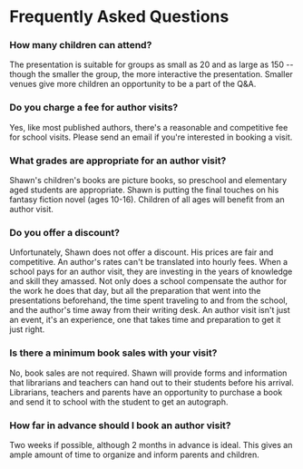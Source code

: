 # Frequently Asked Questions 

### How many children can attend?
The presentation is suitable for groups as small as 20 and as large as 150 -- though the smaller the group, the more interactive the presentation. Smaller venues give more children an opportunity to be a part of the Q&A.

### Do you charge a fee for author visits?

Yes, like most published authors, there's a reasonable and competitive fee for school visits. Please send an email if you're interested in booking a visit. 

### What grades are appropriate for an author visit?

Shawn's children's books are picture books, so preschool and elementary aged students are appropriate. Shawn is putting the final touches on his fantasy fiction novel (ages 10-16).  Children of all ages will benefit from an author visit. 

### Do you offer a discount?

Unfortunately, Shawn does not offer a discount. His prices are fair and competitive. An author's rates can't be translated into hourly fees. When a school pays for an author visit, they are investing in the years of knowledge and skill they amassed. Not only does a school compensate the author for the work he does that day, but all the preparation that went into the presentations beforehand, the time spent traveling to and from the school, and the author's time away from their writing desk. An author visit isn't just an event, it's an experience, one that takes time and preparation to get it just right.

### Is there a minimum book sales with your visit? 

No, book sales are not required. Shawn will provide forms and information that librarians and teachers can hand out to their students before his arrival. Librarians, teachers and parents have an opportunity to purchase a book and send it to school with the student to get an autograph. 

### How far in advance should I book an author visit?

Two weeks if possible, although 2 months in advance is ideal. This gives an ample amount of time to organize and inform parents and children. 
